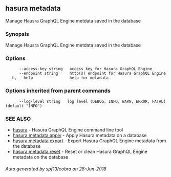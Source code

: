 ## hasura metadata

Manage Hausra GraphQL Engine metdata saved in the database

### Synopsis

Manage Hausra GraphQL Engine metdata saved in the database

### Options

```
      --access-key string   access key for Hasura GraphQL Engine
      --endpoint string     http(s) endpoint for Hasura GraphQL Engine
  -h, --help                help for metadata
```

### Options inherited from parent commands

```
      --log-level string   log level (DEBUG, INFO, WARN, ERROR, FATAL) (default "INFO")
```

### SEE ALSO

* [hasura](hasura.md)	 - Hasura GraphQL Engine command line tool
* [hasura metadata apply](hasura_metadata_apply.md)	 - Apply Hasura metadata on a database
* [hasura metadata export](hasura_metadata_export.md)	 - Export Hasura GraphQL Engine metadata from the database
* [hasura metadata reset](hasura_metadata_reset.md)	 - Reset or clean Hasura GraphQL Engine metadata on the database

###### Auto generated by spf13/cobra on 28-Jun-2018
